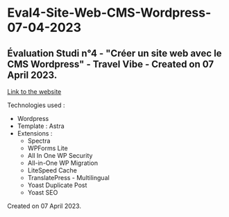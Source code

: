# Eval4-Site-Web-CMS-Wordpress-07-04-2023
## Évaluation Studi n°4 - "Créer un site web avec le CMS Wordpress" - Travel Vibe - Created on 07 April 2023.


[Link to the website](https://travelvibe.clementfloret.fr)

Technologies used :

- Wordpress
- Template : Astra
- Extensions :
  - Spectra
  - WPForms Lite
  - All In One WP Security
  - All-in-One WP Migration
  - LiteSpeed Cache
  - TranslatePress - Multilingual
  - Yoast Duplicate Post
  - Yoast SEO

Created on 07 April 2023.
